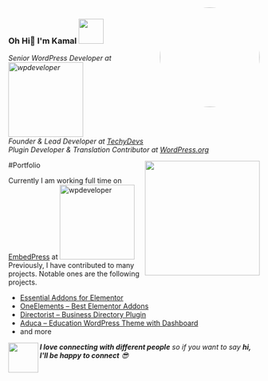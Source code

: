 <img align='right' src="https://media-exp1.licdn.com/dms/image/C5603AQHu1_XQOI2tdQ/profile-displayphoto-shrink_400_400/0/1623959042367?e=1631750400&v=beta&t=Nbtp0jtq6hTtU8bJg0gC3HACRvEIGpU8E_HryYrDVW4" width="200" style="border-radius:50%;">

### Oh Hi👋  I'm Kamal <img src="https://media.giphy.com/media/mGcNjsfWAjY5AEZNw6/giphy.gif" width="50">
<p><em>Senior WordPress Developer at <a target="_blank" href="https://wpdeveloper.net/"><img src="https://wpdev-media.storage.googleapis.com/wp-content/uploads/2020/04/WPDeveloper-Logo.png" width="150" alt="wpdeveloper"></a>
<br>
Founder & Lead Developer at <a target="_blank" href="https://techydevs.com">TechyDevs</a>
<br>
Plugin Developer & Translation Contributor at <a target="_blank" href="https://profiles.wordpress.org/kamalahmed/">WordPress.org</a> 
<br>
</em>
</p>

#Portfolio
<img align='right' src="https://media.giphy.com/media/u2pmTWUi0MXjyrMaVj/giphy.gif" width="230">
<p>
Currently I am working full time on <a target="_blank" href="https://github.com/WPDevelopers/embedpress/graphs/contributors">EmbedPress</a> at <a target="_blank" href="https://wpdeveloper.net/"><img src="https://wpdev-media.storage.googleapis.com/wp-content/uploads/2020/04/WPDeveloper-Logo.png" width="150" alt="wpdeveloper"></a> <br>
Previously, I have contributed to many projects. Notable ones are the following projects.
    <ul>
    <li><a target="_blank" href="https://github.com/WPDevelopers/essential-addons-for-elementor-lite/graphs/contributors">Essential Addons for Elementor</a></li>
    <li><a target="_blank" href="https://wordpress.org/plugins/oneelements-ultimate-addons-for-elementor">OneElements – Best Elementor Addons
</a></li>
    <li><a target="_blank" href="https://wordpress.org/plugins/directorist/">Directorist – Business Directory Plugin
</a></li>
<li><a target="_blank" href="https://techydevs.com/downloads/aduca-education-wordpress-theme-with-dashboard/">Aduca – Education WordPress Theme with Dashboard
</a></li>
<li>and more</li>
    </ul>
</p>

<img align="left" src="https://media.giphy.com/media/LnQjpWaON8nhr21vNW/giphy.gif" width="60"> <em><b>I love connecting with different people</b> so if you want to say <b>hi, I'll be happy to connect</b> 😎</em>
